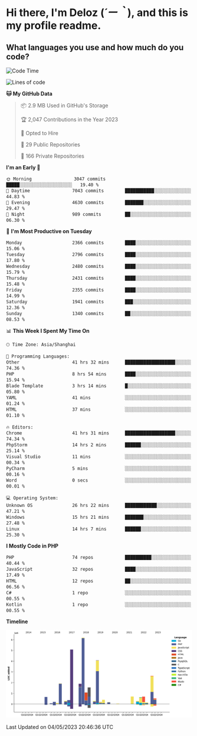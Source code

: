 # **Hi there, I'm Deloz (*´ー｀*), and this is my profile readme.**

## **What languages you use and how much do you code?**

<!--START_SECTION:waka-->
![Code Time](http://img.shields.io/badge/Code%20Time-1%2C374%20hrs-blue)

![Lines of code](https://img.shields.io/badge/From%20Hello%20World%20I%27ve%20Written-30.0%20million%20lines%20of%20code-blue)

**🐱 My GitHub Data** 

> 📦 2.9 MB Used in GitHub's Storage 
 > 
> 🏆 2,047 Contributions in the Year 2023
 > 
> 💼 Opted to Hire
 > 
> 📜 29 Public Repositories 
 > 
> 🔑 166 Private Repositories 
 > 
**I'm an Early 🐤** 

```text
🌞 Morning                3047 commits        █████░░░░░░░░░░░░░░░░░░░░   19.40 % 
🌆 Daytime                7043 commits        ███████████░░░░░░░░░░░░░░   44.83 % 
🌃 Evening                4630 commits        ███████░░░░░░░░░░░░░░░░░░   29.47 % 
🌙 Night                  989 commits         ██░░░░░░░░░░░░░░░░░░░░░░░   06.30 % 
```
📅 **I'm Most Productive on Tuesday** 

```text
Monday                   2366 commits        ████░░░░░░░░░░░░░░░░░░░░░   15.06 % 
Tuesday                  2796 commits        ████░░░░░░░░░░░░░░░░░░░░░   17.80 % 
Wednesday                2480 commits        ████░░░░░░░░░░░░░░░░░░░░░   15.79 % 
Thursday                 2431 commits        ████░░░░░░░░░░░░░░░░░░░░░   15.48 % 
Friday                   2355 commits        ████░░░░░░░░░░░░░░░░░░░░░   14.99 % 
Saturday                 1941 commits        ███░░░░░░░░░░░░░░░░░░░░░░   12.36 % 
Sunday                   1340 commits        ██░░░░░░░░░░░░░░░░░░░░░░░   08.53 % 
```


📊 **This Week I Spent My Time On** 

```text
🕑︎ Time Zone: Asia/Shanghai

💬 Programming Languages: 
Other                    41 hrs 32 mins      ███████████████████░░░░░░   74.36 % 
PHP                      8 hrs 54 mins       ████░░░░░░░░░░░░░░░░░░░░░   15.94 % 
Blade Template           3 hrs 14 mins       █░░░░░░░░░░░░░░░░░░░░░░░░   05.80 % 
YAML                     41 mins             ░░░░░░░░░░░░░░░░░░░░░░░░░   01.24 % 
HTML                     37 mins             ░░░░░░░░░░░░░░░░░░░░░░░░░   01.10 % 

🔥 Editors: 
Chrome                   41 hrs 31 mins      ███████████████████░░░░░░   74.34 % 
PhpStorm                 14 hrs 2 mins       ██████░░░░░░░░░░░░░░░░░░░   25.14 % 
Visual Studio            11 mins             ░░░░░░░░░░░░░░░░░░░░░░░░░   00.34 % 
PyCharm                  5 mins              ░░░░░░░░░░░░░░░░░░░░░░░░░   00.16 % 
Word                     0 secs              ░░░░░░░░░░░░░░░░░░░░░░░░░   00.01 % 

💻 Operating System: 
Unknown OS               26 hrs 22 mins      ████████████░░░░░░░░░░░░░   47.21 % 
Windows                  15 hrs 21 mins      ███████░░░░░░░░░░░░░░░░░░   27.48 % 
Linux                    14 hrs 7 mins       ██████░░░░░░░░░░░░░░░░░░░   25.30 % 
```

**I Mostly Code in PHP** 

```text
PHP                      74 repos            ██████████░░░░░░░░░░░░░░░   40.44 % 
JavaScript               32 repos            ████░░░░░░░░░░░░░░░░░░░░░   17.49 % 
HTML                     12 repos            ██░░░░░░░░░░░░░░░░░░░░░░░   06.56 % 
C#                       1 repo              ░░░░░░░░░░░░░░░░░░░░░░░░░   00.55 % 
Kotlin                   1 repo              ░░░░░░░░░░░░░░░░░░░░░░░░░   00.55 % 
```



**Timeline**

![Lines of Code chart](https://raw.githubusercontent.com/deloz/deloz/main/assets/bar_graph.png)


 Last Updated on 04/05/2023 20:46:36 UTC
<!--END_SECTION:waka-->
